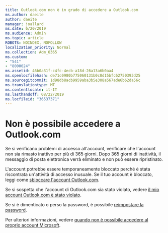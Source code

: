 ```yaml
---
title: Outlook.com non è in grado di accedere a Outlook.com
ms.author: daeite
author: daeite
manager: joallard
ms.date: 6/20/2019
ms.audience: Admin
ms.topic: article
ROBOTS: NOINDEX, NOFOLLOW
localization_priority: Normal
ms.collection: Adm_O365
ms.custom:
- "541"
- "8000024"
ms.assetid: 46b0a31f-c4fc-4ecb-a18d-26a13a6b0aa4
ms.openlocfilehash: de71c0980b775060131b0c8d15bfc62750393d25
ms.sourcegitcommit: 1d98db8acb9959aba3b5e308a567ade6b62da56c
ms.translationtype: MT
ms.contentlocale: it-IT
ms.lasthandoff: 08/22/2019
ms.locfileid: "36537371"
---
```

# <a name="cant-sign-in-to-outlookcom"></a>Non è possibile accedere a Outlook.com

Se si verificano problemi di accesso all'account, verificare che l'account non sia rimasto inattivo per più di 365 giorni. Dopo 365 giorni di inattività, il messaggio di posta elettronica verrà eliminato e non può essere ripristinato.
  
L'account potrebbe essere temporaneamente bloccato perché è stata riscontrata un'attività di accesso inusuale. Se il tuo account è bloccato, leggi come [sbloccare l'account Outlook.com](https://support.office.com/article/f4ad2701-d166-4d8b-8a6a-9af2a1f8a4c4?wt.mc_id=Office_Outlook_com_Alchemy).
  
Se si sospetta che l'account di Outlook.com sia stato violato, vedere [il mio account Outlook.com è stato violato](https://support.office.com/article/35993ac5-ac2f-494e-aacb-5232dda453d8?wt.mc_id=Office_Outlook_com_Alchemy).
  
Se si è dimenticato o perso la password, è possibile [reimpostare la password](https://go.microsoft.com/fwlink/p/?LinkID=242804).
  
Per ulteriori informazioni, vedere [quando non è possibile accedere al proprio account Microsoft](https://go.microsoft.com/fwlink/p/?linkid=837479).
  